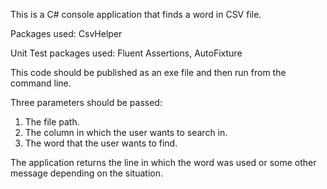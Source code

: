 This is a C# console application that finds a word in CSV file.

Packages used: CsvHelper

Unit Test packages used: Fluent Assertions, AutoFixture

This code should be published as an exe file and then run from the command line.

Three parameters should be passed: 
  1. The file path.
  2. The column in which the user wants to search in.
  3. The word that the user wants to find.

The application returns the line in which the word was used or some other message depending on the situation.
